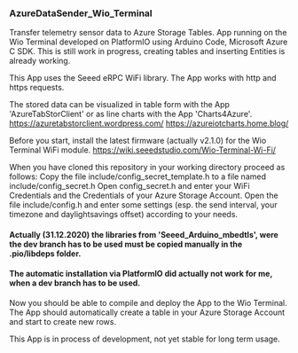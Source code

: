 ### AzureDataSender_Wio_Terminal

Transfer telemetry sensor data to Azure Storage Tables. App running on the Wio Terminal developed on PlatformIO using Arduino Code, Microsoft Azure C SDK.
This is still work in progress, creating tables and inserting Entities is already working.

This App uses the Seeed eRPC WiFi library. The App works with http and https requests.

The stored data can be visualized in table form with the App 'AzureTabStorClient' or as line charts with the App 'Charts4Azure'.
https://azuretabstorclient.wordpress.com/
https://azureiotcharts.home.blog/

Before you start, install the latest firmware (actually v2.1.0) for the Wio Terminal WiFi module.
https://wiki.seeedstudio.com/Wio-Terminal-Wi-Fi/

When you have cloned this repository in your working directory proceed as follows:
Copy the file include/config_secret_template.h to a file named include/config_secret.h
Open config_secret.h and enter your WiFi Credentials and the Credentials of your Azure Storage Account.
Open the file include/config.h and enter some settings (esp. the send interval, your timezone and daylightsavings offset) according to your needs.

#### Actually (31.12.2020) the libraries from 'Seeed_Arduino_mbedtls', were the dev branch has to be used must be copied manually in the .pio/libdeps folder.
#### The automatic installation via PlatformIO did actually not work for me, when a dev branch has to be used.

Now you should be able to compile and deploy the App to the Wio Terminal. The App should automatically create a table in your Azure Storage Account and start to create new rows.

This App is in process of development, not yet stable for long term usage.



